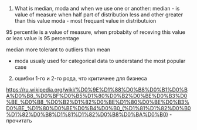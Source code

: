 1) What is median, moda and when we use one or another:
median - is value of measure when half part of distribution less and other greater than this value
moda - most frequant value in distributuion

95 percentile is a value of measure, when probabity of receving this value or leas value is 95 percentage

median more tolerant to outliers than mean
- moda usualy used for categorical data to understand the most popular case

2) ошибки 1-го и 2-го рода, что  критичнее для бизнеса

https://ru.wikipedia.org/wiki/%D0%9E%D1%88%D0%B8%D0%B1%D0%BA%D0%B8_%D0%BF%D0%B5%D1%80%D0%B2%D0%BE%D0%B3%D0%BE_%D0%B8_%D0%B2%D1%82%D0%BE%D1%80%D0%BE%D0%B3%D0%BE_%D1%80%D0%BE%D0%B4%D0%B0_(%D1%81%D1%82%D0%B0%D1%82%D0%B8%D1%81%D1%82%D0%B8%D0%BA%D0%B0) - прочитать